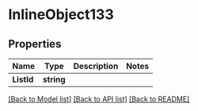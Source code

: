 # InlineObject133

## Properties

Name | Type | Description | Notes
------------ | ------------- | ------------- | -------------
**ListId** | **string** |  | 

[[Back to Model list]](../README.md#documentation-for-models) [[Back to API list]](../README.md#documentation-for-api-endpoints) [[Back to README]](../README.md)


